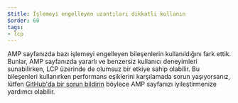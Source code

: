 ```yaml
---
$title: İşlemeyi engelleyen uzantıları dikkatli kullanın
$order: 60
tags:
- lcp
---
```


AMP sayfanızda bazı işlemeyi engelleyen bileşenlerin kullanıldığını fark ettik. Bunlar, AMP sayfanızda yararlı ve benzersiz kullanıcı deneyimleri sunabilirken, LCP üzerinde de olumsuz bir etkiye sahip olabilir. Bu bileşenleri kullanırken performans eşiklerini karşılamada sorun yaşıyorsanız, lütfen [GitHub'da bir sorun bildirin](https://github.com/ampproject/amphtml/issues/new?assignees=&labels=Type%3A+Page+experience&template=page-experience.md&title=Page+experience+issue) böylece AMP sayfanızı iyileştirmenize yardımcı olabilir.
